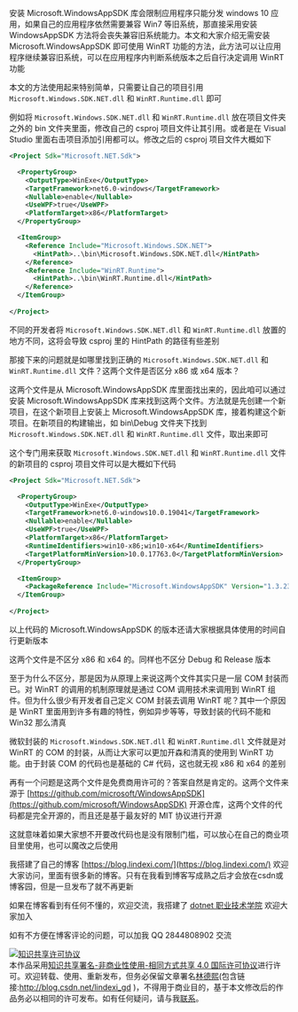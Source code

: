 
安装 Microsoft.WindowsAppSDK 库会限制应用程序只能分发 windows 10 应用，如果自己的应用程序依然需要兼容 Win7 等旧系统，那直接采用安装 WindowsAppSDK 方法将会丧失兼容旧系统能力。本文和大家介绍无需安装 Microsoft.WindowsAppSDK 即可使用 WinRT 功能的方法，此方法可以让应用程序继续兼容旧系统，可以在应用程序内判断系统版本之后自行决定调用 WinRT 功能

<!--more-->


<!-- CreateTime:2023/4/19 8:38:40 -->

<!-- 发布 -->
<!-- 博客 -->

本文的方法使用起来特别简单，只需要让自己的项目引用 `Microsoft.Windows.SDK.NET.dll` 和 `WinRT.Runtime.dll` 即可

例如将 `Microsoft.Windows.SDK.NET.dll` 和 `WinRT.Runtime.dll` 放在项目文件夹之外的 bin 文件夹里面，修改自己的 csproj 项目文件让其引用。或者是在 Visual Studio 里面右击项目添加引用都可以。修改之后的 csproj 项目文件大概如下

```xml
<Project Sdk="Microsoft.NET.Sdk">

  <PropertyGroup>
    <OutputType>WinExe</OutputType>
    <TargetFramework>net6.0-windows</TargetFramework>
    <Nullable>enable</Nullable>
    <UseWPF>true</UseWPF>
    <PlatformTarget>x86</PlatformTarget>
  </PropertyGroup>

  <ItemGroup>
    <Reference Include="Microsoft.Windows.SDK.NET">
      <HintPath>..\bin\Microsoft.Windows.SDK.NET.dll</HintPath>
    </Reference>
    <Reference Include="WinRT.Runtime">
      <HintPath>..\bin\WinRT.Runtime.dll</HintPath>
    </Reference>
  </ItemGroup>
  
</Project>
```

不同的开发者将 `Microsoft.Windows.SDK.NET.dll` 和 `WinRT.Runtime.dll` 放置的地方不同，这将会导致 csproj 里的 HintPath 的路径有些差别

那接下来的问题就是如哪里找到正确的 `Microsoft.Windows.SDK.NET.dll` 和 `WinRT.Runtime.dll` 文件？这两个文件是否区分 x86 或 x64 版本？

这两个文件是从 Microsoft.WindowsAppSDK 库里面找出来的，因此咱可以通过安装 Microsoft.WindowsAppSDK 库来找到这两个文件。方法就是先创建一个新项目，在这个新项目上安装上 Microsoft.WindowsAppSDK 库，接着构建这个新项目。在新项目的构建输出，如 bin\Debug 文件夹下找到 `Microsoft.Windows.SDK.NET.dll` 和 `WinRT.Runtime.dll` 文件，取出来即可

这个专门用来获取 `Microsoft.Windows.SDK.NET.dll` 和 `WinRT.Runtime.dll` 文件的新项目的 csproj 项目文件可以是大概如下代码

```xml
<Project Sdk="Microsoft.NET.Sdk">

  <PropertyGroup>
    <OutputType>WinExe</OutputType>
    <TargetFramework>net6.0-windows10.0.19041</TargetFramework>
    <Nullable>enable</Nullable>
    <UseWPF>true</UseWPF>
    <PlatformTarget>x86</PlatformTarget>
    <RuntimeIdentifiers>win10-x86;win10-x64</RuntimeIdentifiers>
    <TargetPlatformMinVersion>10.0.17763.0</TargetPlatformMinVersion>
  </PropertyGroup>

  <ItemGroup>
    <PackageReference Include="Microsoft.WindowsAppSDK" Version="1.3.230331000" />
  </ItemGroup>
  
</Project>
```

以上代码的 Microsoft.WindowsAppSDK 的版本还请大家根据具体使用的时间自行更新版本

这两个文件是不区分 x86 和 x64 的。同样也不区分 Debug 和 Release 版本

至于为什么不区分，那是因为从原理上来说这两个文件其实只是一层 COM 封装而已。对 WinRT 的调用的机制原理就是通过 COM 调用技术来调用到 WinRT 组件。但为什么很少有开发者自己定义 COM 封装去调用 WinRT 呢？其中一个原因是 WinRT 里面用到许多有趣的特性，例如异步等等，导致封装的代码不能和 Win32 那么清真

<!-- 微软封装的 `WinRT.Runtime.dll` 就是对 WinRT 的 COM 的底层封装。底层封装用起来大家都不会很开森，于是微软就继续在 `WinRT.Runtime.dll` 基础上封装了  -->
微软封装的 `Microsoft.Windows.SDK.NET.dll` 和 `WinRT.Runtime.dll` 文件就是对 WinRT 的 COM 的封装，从而让大家可以更加开森和清真的使用到 WinRT 功能。由于封装 COM 的代码也是基础的 C# 代码，这也就无视 x86 和 x64 的差别

再有一个问题是这两个文件是免费商用许可的？答案自然是肯定的。这两个文件来源于 [https://github.com/microsoft/WindowsAppSDK](https://github.com/microsoft/WindowsAppSDK) 开源仓库，这两个文件的代码都是完全开源的，而且还是基于最友好的 MIT 协议进行开源

这就意味着如果大家想不开要改代码也是没有限制门槛，可以放心在自己的商业项目里使用，也可以魔改之后使用


我搭建了自己的博客 [https://blog.lindexi.com/](https://blog.lindexi.com/) 欢迎大家访问，里面有很多新的博客。只有在我看到博客写成熟之后才会放在csdn或博客园，但是一旦发布了就不再更新

如果在博客看到有任何不懂的，欢迎交流，我搭建了 [dotnet 职业技术学院](https://t.me/dotnet_campus) 欢迎大家加入

如有不方便在博客评论的问题，可以加我 QQ 2844808902 交流

<a rel="license" href="http://creativecommons.org/licenses/by-nc-sa/4.0/"><img alt="知识共享许可协议" style="border-width:0" src="https://licensebuttons.net/l/by-nc-sa/4.0/88x31.png" /></a><br />本作品采用<a rel="license" href="http://creativecommons.org/licenses/by-nc-sa/4.0/">知识共享署名-非商业性使用-相同方式共享 4.0 国际许可协议</a>进行许可。欢迎转载、使用、重新发布，但务必保留文章署名[林德熙](http://blog.csdn.net/lindexi_gd)(包含链接:http://blog.csdn.net/lindexi_gd )，不得用于商业目的，基于本文修改后的作品务必以相同的许可发布。如有任何疑问，请与我[联系](mailto:lindexi_gd@163.com)。